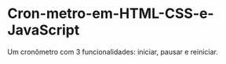 # Cron-metro-em-HTML-CSS-e-JavaScript
Um cronômetro com 3 funcionalidades: iniciar, pausar e reiniciar. 
